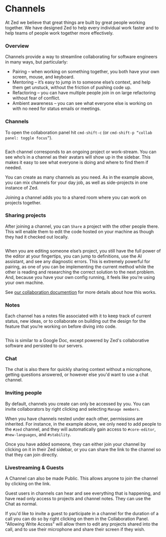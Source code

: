 # Channels

At Zed we believe that great things are built by great people working together. We have designed Zed to help every individual work faster and to help teams of people work together more effectively.

### Overview

Channels provide a way to streamline collaborating for software engineers in many ways, but particularly:

- Pairing – when working on something together, you both have your own screen, mouse, and keyboard.
- Mentoring – it’s easy to jump in to someone else’s context, and help them get unstuck, without the friction of pushing code up.
- Refactoring – you can have multiple people join in on large refactoring without fear of conflict.
- Ambient awareness – you can see what everyone else is working on with no need for status emails or meetings.

### Channels

To open the collaboration panel hit `cmd-shift-c` (or `cmd-shift-p “collab panel: toggle focus”`).

<figure><img src="../.gitbook/assets/channels-1.png" alt=""><figcaption></figcaption></figure>

Each channel corresponds to an ongoing project or work-stream. You can see who’s in a channel as their avatars will show up in the sidebar. This makes it easy to see what everyone is doing and where to find them if needed.

You can create as many channels as you need. As in the example above, you can mix channels for your day job, as well as side-projects in one instance of Zed.

Joining a channel adds you to a shared room where you can work on projects together.

### Sharing projects

After joining a channel, you can `Share` a project with the other people there. This will enable them to edit the code hosted on your machine as though they had it checked out locally.

<figure><img src="../.gitbook/assets/channels-2.png" alt=""><figcaption></figcaption></figure>

When you are editing someone else’s project, you still have the full power of the editor at your fingertips, you can jump to definitions, use the AI assistant, and see any diagnostic errors. This is extremely powerful for pairing, as one of you can be implementing the current method while the other is reading and researching the correct solution to the next problem. And, because you have your own config running, it feels like you’re using your own machine.

See [our collaboration documention](./collaboration.md) for more details about how this works.

### Notes

Each channel has a notes file associated with it to keep track of current status, new ideas, or to collaborate on building out the design for the feature that you’re working on before diving into code.

<figure><img src="../.gitbook/assets/channels-3.png" alt=""><figcaption></figcaption></figure>

This is similar to a Google Doc, except powered by Zed's collaborative software and persisted to our servers.

### Chat

The chat is also there for quickly sharing context without a microphone, getting questions answered, or however else you'd want to use a chat channel.

### Inviting people

By default, channels you create can only be accessed by you. You can invite collaborators by right clicking and selecting `Manage members`.

When you have channels nested under each other, permissions are inherited. For instance, in the example above, we only need to add people to the `#zed` channel, and they will automatically gain access to `#core-editor`, `#new-languages`, and `#stability`.

Once you have added someone, they can either join your channel by clicking on it in their Zed sidebar, or you can share the link to the channel so that they can join directly.

### Livestreaming & Guests

A Channel can also be made Public. This allows anyone to join the channel by clicking on the link.

Guest users in channels can hear and see everything that is happening, and have read only access to projects and channel notes. They can use the Chat as normal.

If you'd like to invite a guest to participate in a channel for the duration of a call you can do so by right clicking on them in the Collaboration Panel. "Allowing Write Access" will allow them to edit any projects shared into the call, and to use their microphone and share their screen if they wish.
